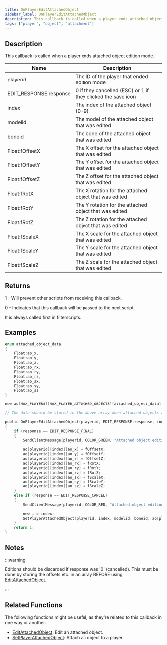 ```yaml
---
title: OnPlayerEditAttachedObject
sidebar_label: OnPlayerEditAttachedObject
description: This callback is called when a player ends attached object edition mode.
tags: ["player", "object", "attachment"]
---
```


## Description

This callback is called when a player ends attached object edition mode.

| Name                   | Description                                                  |
| ---------------------- | ------------------------------------------------------------ |
| playerid               | The ID of the player that ended edition mode                 |
| EDIT_RESPONSE:response | 0 if they cancelled (ESC) or 1 if they clicked the save icon |
| index                  | The index of the attached object (0-9)                       |
| modelid                | The model of the attached object that was edited             |
| boneid                 | The bone of the attached object that was edited              |
| Float:fOffsetX         | The X offset for the attached object that was edited         |
| Float:fOffsetY         | The Y offset for the attached object that was edited         |
| Float:fOffsetZ         | The Z offset for the attached object that was edited         |
| Float:fRotX            | The X rotation for the attached object that was edited       |
| Float:fRotY            | The Y rotation for the attached object that was edited       |
| Float:fRotZ            | The Z rotation for the attached object that was edited       |
| Float:fScaleX          | The X scale for the attached object that was edited          |
| Float:fScaleY          | The Y scale for the attached object that was edited          |
| Float:fScaleZ          | The Z scale for the attached object that was edited          |

## Returns

1 - Will prevent other scripts from receiving this callback.

0 - Indicates that this callback will be passed to the next script.

It is always called first in filterscripts.

## Examples

```c
enum attached_object_data
{
    Float:ao_x,
    Float:ao_y,
    Float:ao_z,
    Float:ao_rx,
    Float:ao_ry,
    Float:ao_rz,
    Float:ao_sx,
    Float:ao_sy,
    Float:ao_sz
}

new ao[MAX_PLAYERS][MAX_PLAYER_ATTACHED_OBJECTS][attached_object_data];

// The data should be stored in the above array when attached objects are attached.

public OnPlayerEditAttachedObject(playerid, EDIT_RESPONSE:response, index, modelid, boneid, Float:fOffsetX, Float:fOffsetY, Float:fOffsetZ, Float:fRotX, Float:fRotY, Float:fRotZ, Float:fScaleX, Float:fScaleY, Float:fScaleZ)
{
    if (response == EDIT_RESPONSE_FINAL)
    {
        SendClientMessage(playerid, COLOR_GREEN, "Attached object edition saved.");

        ao[playerid][index][ao_x] = fOffsetX;
        ao[playerid][index][ao_y] = fOffsetY;
        ao[playerid][index][ao_z] = fOffsetZ;
        ao[playerid][index][ao_rx] = fRotX;
        ao[playerid][index][ao_ry] = fRotY;
        ao[playerid][index][ao_rz] = fRotZ;
        ao[playerid][index][ao_sx] = fScaleX;
        ao[playerid][index][ao_sy] = fScaleY;
        ao[playerid][index][ao_sz] = fScaleZ;
    }
    else if (response == EDIT_RESPONSE_CANCEL)
    {
        SendClientMessage(playerid, COLOR_RED, "Attached object edition not saved.");

        new i = index;
        SetPlayerAttachedObject(playerid, index, modelid, boneid, ao[playerid][i][ao_x], ao[playerid][i][ao_y], ao[playerid][i][ao_z], ao[playerid][i][ao_rx], ao[playerid][i][ao_ry], ao[playerid][i][ao_rz], ao[playerid][i][ao_sx], ao[playerid][i][ao_sy], ao[playerid][i][ao_sz]);
    }
    return 1;
}
```

## Notes

:::warning

Editions should be discarded if response was '0' (cancelled). This must be done by storing the offsets etc. in an array BEFORE using [EditAttachedObject](../functions/EditAttachedObject).

:::

## Related Functions

The following functions might be useful, as they're related to this callback in one way or another.

- [EditAttachedObject](../functions/EditAttachedObject): Edit an attached object.
- [SetPlayerAttachedObject](../functions/SetPlayerAttachedObject): Attach an object to a player
